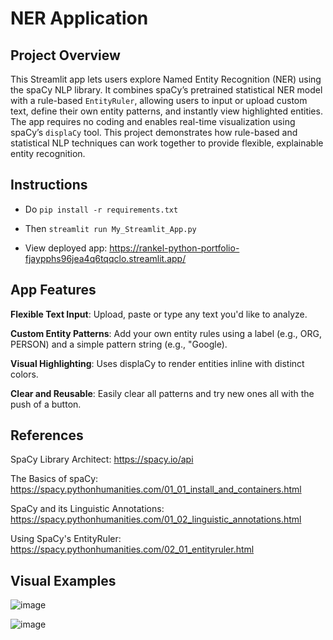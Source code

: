 # NER Application
## Project Overview
This Streamlit app lets users explore Named Entity Recognition (NER) using the spaCy NLP library. It combines spaCy’s pretrained statistical NER model with a rule-based `EntityRuler`, allowing users to input or upload custom text, define their own entity patterns, and instantly view highlighted entities. The app requires no coding and enables real-time visualization using spaCy’s `displaCy` tool. This project demonstrates how rule-based and statistical NLP techniques can work together to provide flexible, explainable entity recognition.

## Instructions
- Do `pip install -r requirements.txt`

- Then `streamlit run My_Streamlit_App.py`

- View deployed app: https://rankel-python-portfolio-fjaypphs96jea4q6tqqclo.streamlit.app/
## App Features
**Flexible Text Input**: Upload, paste or type any text you'd like to analyze.

**Custom Entity Patterns**: Add your own entity rules using a label (e.g., ORG, PERSON) and a simple pattern string (e.g., "Google).

**Visual Highlighting**: Uses displaCy to render entities inline with distinct colors.

**Clear and Reusable**: Easily clear all patterns and try new ones all with the push of a button.
## References
SpaCy Library Architect: https://spacy.io/api

The Basics of spaCy: https://spacy.pythonhumanities.com/01_01_install_and_containers.html

SpaCy and its Linguistic Annotations: https://spacy.pythonhumanities.com/01_02_linguistic_annotations.html

Using SpaCy's EntityRuler: https://spacy.pythonhumanities.com/02_01_entityruler.html
## Visual Examples
![image](https://github.com/user-attachments/assets/a7cca8dd-d336-460d-b81d-2ab53f48e197)

![image](https://github.com/user-attachments/assets/2eef9bf1-ff59-4e3b-a91e-3260d43446a2)


